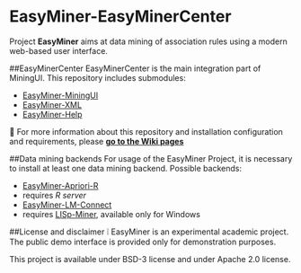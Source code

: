 # EasyMiner-EasyMinerCenter

Project **EasyMiner** aims at data mining of association rules using a modern web-based user interface. 

##EasyMinerCenter
EasyMinerCenter is the main integration part of MiningUI. This repository includes submodules:
* [EasyMiner-MiningUI](https://github.com/KIZI/EasyMiner-MiningUI)
* [EasyMiner-XML](https://github.com/KIZI/EasyMiner-XML)
* [EasyMiner-Help](https://github.com/KIZI/EasyMiner-Help)

:book: For more information about this repository and installation configuration and requirements, please **[go to the  Wiki pages](https://github.com/KIZI/EasyMiner-EasyMinerCenter/wiki)**

##Data mining backends
For usage of the EasyMiner Project, it is necessary to install at least one data mining backend. Possible backends:
* [EasyMiner-Apriori-R](https://github.com/KIZI/EasyMiner-Apriori-R)
 * requires *R server*
* [EasyMiner-LM-Connect](https://github.com/KIZI/EasyMiner-LM-Connect)
 * requires [LISp-Miner](http://lispminer.vse.cz), available only for Windows

##License and disclaimer
:grey_exclamation: EasyMiner is an experimental academic project. The public demo interface is provided only for demonstration purposes.

This project is available under BSD-3 license and under Apache 2.0 license.
